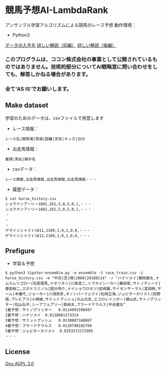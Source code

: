 # 競馬予想AI-LambdaRank

アンサンブル学習アルゴリズムによる競馬のレース予想
動作環境：

* Python3

[データの入手先][1]
[詳しい解説（前編）][2]
[詳しい解説（後編）][3]

### このプログラムは、ココン株式会社の事業として公開されているものではありません。技術的部分についてAI戦略室に問い合わせをしても、解答しかねる場合があります。
### 全て‘AS IS’でお願いします。

## Make dataset

学習のためのデータは、csvファイルで用意します

* レース情報：
```
レース名|競馬場|馬場|距離|天気|オッズ|日付
```

* 出走馬情報：
```
着順|馬名|騎手名
```

* csvデータ：
```
レース情報,出走馬情報,出走馬情報,出走馬情報・・・
```

* 履歴データ：
```SH
$ cat horse_history.csv
ショウナンアーリー1601,261,5,0,5,0,1,・・・
ショウナンアーリー1602,261,5,0,5,0,1,・・・
・
・
・
ゲマインシャフト1811,1109,1,0,1,0,6,・・・
ゲマインシャフト1812,1109,1,0,1,0,6,・・・
```

## Prefigure

* 学習＆予想

```SH
$ python3 tipster-ensemble.py -a ensemble -t race_train.csv -i horse_history.csv -m "中京|芝|晴|2000|20180114" -r "ハナソメイ|藤岡康太,ナムラムツゴロー|松若風馬,ナポリタン|川島信二,トウカイシーカー|藤田菜,サトノディード|菱田裕二,エポドスミノル|国分恭介,メイショウロセツ|岩崎翼,サイモンサーマル|富田暁,サーム|木幡巧,ジョーカー|川須栄彦,ダノンパーフェクト|松岡正海,ジュピターカリスト|荻野極,プレビアス|小崎綾,サミットプッシュ|丸山元気,エコロレインボー|横山武,サトノグリッター|松山弘平,シーアフェアリー|森裕太,プラードデラルス|中谷雄太"
1着予想：サトノグリッター	0.0114991590497
2着予想：ハナソメイ	0.0118661173314
3着予想：サミットプッシュ	0.0130087168887
4着予想：プラードデラルス	0.0138790182769
5着予想：ジュピターカリスト	0.0253272172995
・・・
```

## License

[Gnu AGPL 3.0](LICENSE)

[1]: https://jra-van.jp/
[2]: https://cocon-corporation.com/cocontoco/horseraceprediction_ai_lambdarank/
[3]: https://cocon-corporation.com/cocontoco/horseraceprediction_ai_ensemble-learning/

